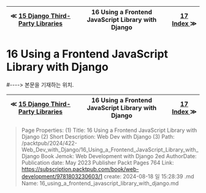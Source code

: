 
| ≪ [ 15 Django Third-Party Libraries ](/packtpub/2024/422-Web_Dev_with_Django/15_Django_Third-Party_Libraries) | 16 Using a Frontend JavaScript Library with Django | [ 17 Index ](/packtpub/2024/422-Web_Dev_with_Django/17_Index) ≫ |
|:----:|:----:|:----:|

# 16 Using a Frontend JavaScript Library with Django
#----> 본문을 기재하는 위치.



| ≪ [ 15 Django Third-Party Libraries ](/packtpub/2024/422-Web_Dev_with_Django/15_Django_Third-Party_Libraries) | 16 Using a Frontend JavaScript Library with Django | [ 17 Index ](/packtpub/2024/422-Web_Dev_with_Django/17_Index) ≫ |
|:----:|:----:|:----:|

> Page Properties:
> (1) Title: 16 Using a Frontend JavaScript Library with Django
> (2) Short Description: Web Dev with Django
> (3) Path: /packtpub/2024/422-Web_Dev_with_Django/16_Using_a_Frontend_JavaScript_Library_with_Django
> Book Jemok: Web Development with Django 2ed
> AuthorDate: Publication date: May 2023 Publisher Packt Pages 764
> Link: https://subscription.packtpub.com/book/web-development/9781803230603/1
> create: 2024-08-18 일 15:28:39
> .md Name: 16_using_a_frontend_javascript_library_with_django.md


